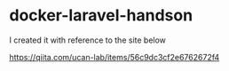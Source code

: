 # docker-laravel-handson

I created it with reference to the site below

https://qiita.com/ucan-lab/items/56c9dc3cf2e6762672f4
